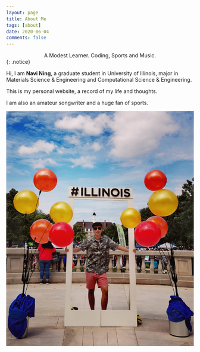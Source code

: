 ```yaml
---
layout: page
title: About Me
tags: [about]
date: 2020-06-04
comments: false
---
```

    
<center>A Modest Learner. Coding, Sports and Music.</center> {: .notice}

Hi, I am **Navi Ning**, a graduate student in University of Illinois, major in Materials Science & Engineering and Computational Science & Engineering.

This is my personal website, a record of my life and thoughts.

I am also an amateur songwriter and a huge fan of sports.

![Navi](/assets/img/about/navi.jpg)
